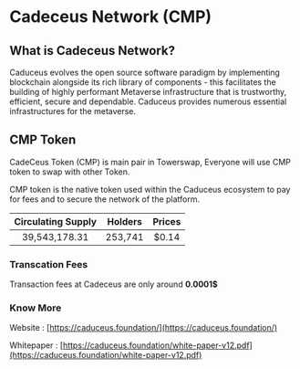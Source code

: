 # Cadeceus Network (CMP)

## What is Cadeceus Network?

Caduceus evolves the open source software paradigm by implementing blockchain alongside its rich library of components - this facilitates the building of highly performant Metaverse infrastructure that is trustworthy, efficient, secure and dependable. Caduceus provides numerous essential infrastructures for the metaverse.

## CMP Token

CadeCeus Token (CMP) is main pair in Towerswap, Everyone will use CMP token to swap with other Token.

CMP token is the native token used within the Caduceus ecosystem to pay for fees and to secure the network of the platform.

| Circulating Supply | Holders | Prices |
| :----------------: | :-----: | :----: |
|    39,543,178.31   | 253,741 |  $0.14 |

### Transcation Fees

Transaction fees at Cadeceus are only around **0.0001$**

### Know More

Website : [https://caduceus.foundation/](https://caduceus.foundation/)

Whitepaper : [https://caduceus.foundation/white-paper-v12.pdf](https://caduceus.foundation/white-paper-v12.pdf)
